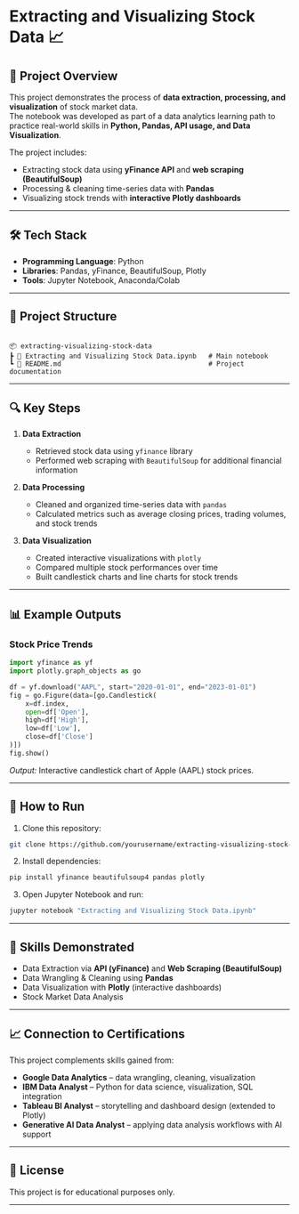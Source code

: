 # Extracting and Visualizing Stock Data 📈

## 📌 Project Overview
This project demonstrates the process of **data extraction, processing, and visualization** of stock market data.  
The notebook was developed as part of a data analytics learning path to practice real-world skills in **Python, Pandas, API usage, and Data Visualization**.

The project includes:
- Extracting stock data using **yFinance API** and **web scraping (BeautifulSoup)**  
- Processing & cleaning time-series data with **Pandas**  
- Visualizing stock trends with **interactive Plotly dashboards**  

---

## 🛠️ Tech Stack
- **Programming Language**: Python  
- **Libraries**: Pandas, yFinance, BeautifulSoup, Plotly  
- **Tools**: Jupyter Notebook, Anaconda/Colab  

---

## 📂 Project Structure
```

📦 extracting-visualizing-stock-data
┣ 📜 Extracting and Visualizing Stock Data.ipynb   # Main notebook
┗ 📜 README.md                                     # Project documentation

````

---

## 🔍 Key Steps

1. **Data Extraction**
   - Retrieved stock data using `yfinance` library
   - Performed web scraping with `BeautifulSoup` for additional financial information

2. **Data Processing**
   - Cleaned and organized time-series data with `pandas`
   - Calculated metrics such as average closing prices, trading volumes, and stock trends

3. **Data Visualization**
   - Created interactive visualizations with `plotly`
   - Compared multiple stock performances over time
   - Built candlestick charts and line charts for stock trends

---

## 📊 Example Outputs
### Stock Price Trends
```python
import yfinance as yf
import plotly.graph_objects as go

df = yf.download("AAPL", start="2020-01-01", end="2023-01-01")
fig = go.Figure(data=[go.Candlestick(
    x=df.index,
    open=df['Open'],
    high=df['High'],
    low=df['Low'],
    close=df['Close']
)])
fig.show()
````

*Output:* Interactive candlestick chart of Apple (AAPL) stock prices.

---

## 🚀 How to Run

1. Clone this repository:

```bash
git clone https://github.com/yourusername/extracting-visualizing-stock-data.git
```

2. Install dependencies:

```bash
pip install yfinance beautifulsoup4 pandas plotly
```

3. Open Jupyter Notebook and run:

```bash
jupyter notebook "Extracting and Visualizing Stock Data.ipynb"
```

---

## 📌 Skills Demonstrated

* Data Extraction via **API (yFinance)** and **Web Scraping (BeautifulSoup)**
* Data Wrangling & Cleaning using **Pandas**
* Data Visualization with **Plotly** (interactive dashboards)
* Stock Market Data Analysis

---

## 📈 Connection to Certifications

This project complements skills gained from:

* **Google Data Analytics** – data wrangling, cleaning, visualization
* **IBM Data Analyst** – Python for data science, visualization, SQL integration
* **Tableau BI Analyst** – storytelling and dashboard design (extended to Plotly)
* **Generative AI Data Analyst** – applying data analysis workflows with AI support

---

## 📌 License

This project is for educational purposes only.

---

